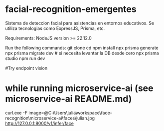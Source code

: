 # facial-recognition-emergentes
Sistema de deteccion facial para asistencias en entornos educativos. Se utiliza tecnologias como ExpressJS, Prisma, etc.

Requirements:
NodeJS version >= 22.12.0

Run the following commands:
git clone <url-del-repo>
cd <nombre-del-proyecto>
npm install
npx prisma generate
npx prisma migrate dev # si necesita levantar la DB desde cero
npx prisma studio
npm run dev

#Try endpoint vision
# while running microservice-ai (see microservice-ai README.md)

curl.exe -F image=@C:\Users\julia\workspace\face-recognition\microservice-ai\faces\julian.jpg http://127.0.0.1:8000/v1/infer/face


